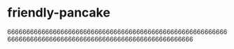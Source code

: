 # friendly-pancake
66666666666666666666666666666666666666666666666666666666666666666666666666666666666666666666666666666666666
